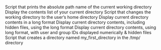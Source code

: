 Script that prints the absolute path name of the current working directory
Display the contents list of your current directory
Script that changes the working directory to the user’s home directory
Display current directory contents in a long format
Display current directory contents, including hidden files, using the long format
Display current directory contents, using long format, with user and group IDs displayed numerically & hidden files
Script that creates a directory named my_first_directory in the /tmp/ directory
